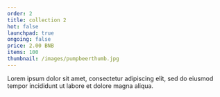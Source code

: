 ```yaml
---
order: 2
title: collection 2
hot: false
launchpad: true
ongoing: false
price: 2.00 BNB
items: 100
thumbnail: /images/pumpbeerthumb.jpg
---
```

Lorem ipsum dolor sit amet, consectetur adipiscing elit, sed do eiusmod tempor incididunt ut labore et dolore magna aliqua.